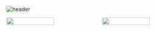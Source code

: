 
![header](https://capsule-render.vercel.app/api?type=venom&color=auto&height=250&section=header&text=Kyutark%20Kim&fontSize=50&fontcolor=auto)

<div style="display: flex; justify-content: space-between; align-items: center;">
  <img src="https://github-readme-stats.vercel.app/api/top-langs/?username=Kyutark&layout=compact" style="width: 50%;"/>
  <img src="https://github-readme-stats.vercel.app/api?username=Kyutark&show_icons=true&theme=transparent" style="width: 50%;"/>
</div>

